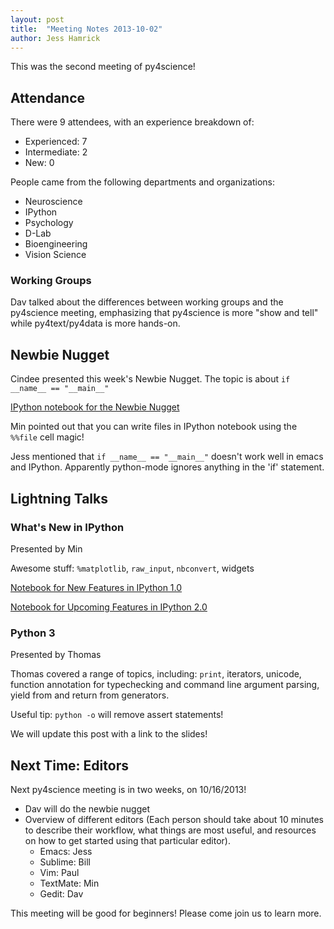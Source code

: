 ```yaml
---
layout: post
title:  "Meeting Notes 2013-10-02"
author: Jess Hamrick
---
```


This was the second meeting of py4science!

## Attendance

There were 9 attendees, with an experience breakdown of:

* Experienced: 7
* Intermediate: 2
* New: 0

People came from the following departments and organizations:

* Neuroscience
* IPython
* Psychology
* D-Lab
* Bioengineering
* Vision Science

### Working Groups

Dav talked about the differences between working groups and the py4science meeting, emphasizing that py4science is more "show and tell" while py4text/py4data is more hands-on.

## Newbie Nugget

Cindee presented this week's Newbie Nugget. The topic is about `if __name__ == "__main__"`

[IPython notebook for the Newbie Nugget]()

Min pointed out that you can write files in IPython notebook using the
`%%file` cell magic!

Jess mentioned that `if __name__ == "__main__"` doesn't work well in emacs and IPython. Apparently python-mode ignores anything in the 'if' statement.

## Lightning Talks

### What's New in IPython

Presented by Min

Awesome stuff: `%matplotlib`, `raw_input`, `nbconvert`, widgets

[Notebook for New Features in IPython 1.0](https://github.com/minrk/py4science-notebooks/blob/master/What's%20new%20in%201.0.ipynb)

[Notebook for Upcoming Features in IPython 2.0](https://github.com/minrk/py4science-notebooks/blob/master/Coming%20in%202.0.ipynb)

### Python 3

Presented by Thomas

Thomas covered a range of topics, including: `print`, iterators, unicode, function annotation for
typechecking and command line argument parsing, yield from and return from generators.

Useful tip: `python -o` will remove assert statements!

We will update this post with a link to the slides! 


## Next Time: Editors

Next py4science meeting is in two weeks, on 10/16/2013!

* Dav will do the newbie nugget
* Overview of different editors (Each person should take about 10 minutes to describe their workflow, what things are most useful, and resources on how to get started using that particular editor).
  * Emacs: Jess
  * Sublime: Bill
  * Vim: Paul
  * TextMate: Min
  * Gedit: Dav

This meeting will be good for beginners! Please come join us to learn more. 
